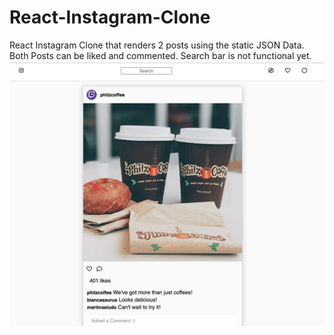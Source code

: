 # React-Instagram-Clone
React Instagram Clone that renders 2 posts using the static JSON Data. Both Posts can be liked and commented. Search bar is not functional yet. 
![instagram](5.png)
